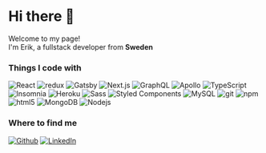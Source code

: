   <h1>Hi there 👋</h1>
    <p>
      Welcome to my page! <br />
      I'm Erik, a fullstack developer from <strong>Sweden</strong>
      <img
        src="https://image.flaticon.com/icons/svg/197/197564.svg"
        width="13"
      />
    </p>
    <h3>Things I code with</h3>
    <p>
      <img
        alt="React"
        src="https://img.shields.io/badge/-React-45b8d8?style=flat-square&logo=react&logoColor=white"
      />
      <img
        alt="redux"
        src="https://img.shields.io/badge/-Redux-764ABC?style=flat-square&logo=redux&logoColor=white"
      />
      <img
        alt="Gatsby"
        src="https://img.shields.io/badge/-Gatsby-542C85?style=flat-square&logo=gatsby&logoColor=white"
      />
      <img
        alt="Next.js"
        src="https://img.shields.io/badge/-Nextjs-542C85?style=flat-square&logo=next.js&logoColor=white"
      />
      <img
        alt="GraphQL"
        src="https://img.shields.io/badge/-GraphQL-E10098?style=flat-square&logo=graphql&logoColor=white"
      />
      <img
        alt="Apollo"
        src="https://img.shields.io/badge/-Apollo%20GraphQL-311C87?style=flat-square&logo=apollo-graphql&logoColor=white"
      />
      <img
        alt="TypeScript"
        src="https://img.shields.io/badge/-TypeScript-007ACC?style=flat-square&logo=typescript&logoColor=white"
      />
      <img
        alt="Insomnia"
        src="https://img.shields.io/badge/-Insomnia-5849BE?style=flat-square&logo=insomnia&logoColor=white"
      />
      <img
        alt="Heroku"
        src="https://img.shields.io/badge/-Heroku-430098?style=flat-square&logo=heroku&logoColor=white"
      />
      <img
        alt="Sass"
        src="https://img.shields.io/badge/-Sass-CC6699?style=flat-square&logo=sass&logoColor=white"
      />
      <img
        alt="Styled Components"
        src="https://img.shields.io/badge/-Styled_Components-db7092?style=flat-square&logo=styled-components&logoColor=white"
      />
      <img
        alt="MySQL"
        src="https://img.shields.io/badge/-MySQL-db7092?style=flat-square&logo=mysql&logoColor=white"
      />
      <img
        alt="git"
        src="https://img.shields.io/badge/-Git-F05032?style=flat-square&logo=git&logoColor=white"
      />
      <img
        alt="npm"
        src="https://img.shields.io/badge/-NPM-CB3837?style=flat-square&logo=npm&logoColor=white"
      />
      <img
        alt="html5"
        src="https://img.shields.io/badge/-HTML5-E34F26?style=flat-square&logo=html5&logoColor=white"
      />
      <img
        alt="MongoDB"
        src="https://img.shields.io/badge/-MongoDB-13aa52?style=flat-square&logo=mongodb&logoColor=white"
      />
      <img
        alt="Nodejs"
        src="https://img.shields.io/badge/-Nodejs-43853d?style=flat-square&logo=Node.js&logoColor=white"
      />
    <h3>Where to find me</h3>
      <a href="https://github.com/thmsgbrt" target="_blank">
        <img
          alt="Github"
          src="https://img.shields.io/badge/GitHub-%2312100E.svg?&style=for-the-badge&logo=Github&logoColor=white"
      /></a>
      <a href="https://www.linkedin.com/in/thomas-guibert" target="_blank">
        <img
          alt="LinkedIn"
          src="https://img.shields.io/badge/linkedin-%230077B5.svg?&style=for-the-badge&logo=linkedin&logoColor=white"
      /></a>

<!-- 
Here are some ideas to get you started:

- 🔭 I’m currently working on ...
- 🌱 I’m currently learning ...
- 👯 I’m looking to collaborate on ...
- 🤔 I’m looking for help with ...
- 💬 Ask me about ...
- 📫 How to reach me: ...
- 😄 Pronouns: ...
- ⚡ Fun fact: ...
-->
